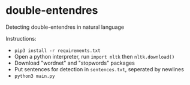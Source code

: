# double-entendres
Detecting double-entendres in natural language

Instructions:
 - `pip3 install -r requirements.txt`
 - Open a python interpreter, run `import nltk` then `nltk.download()`
 - Download "wordnet" and "stopwords" packages
 - Put sentences for detection in `sentences.txt`, seperated by newlines
 - `python3 main.py`